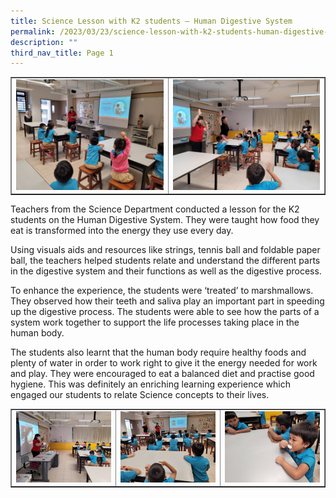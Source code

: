 ```yaml
---
title: Science Lesson with K2 students – Human Digestive System
permalink: /2023/03/23/science-lesson-with-k2-students-human-digestive-system/
description: ""
third_nav_title: Page 1
---
```

<table border="1" style="border-collapse: collapse; width: 100%;">
<tbody>
<tr>
<td style="width: 50%;"><img src="/images/sciencek21.jpg"></td>
<td style="width: 50%;"><img src="/images/sciencek22.jpg"></td>
</tr>
</tbody>
</table>
<p>Teachers from the Science Department conducted a lesson for the K2 students on the Human Digestive System. They were taught how food they eat is transformed into the energy they use every day.</p>
<p>Using visuals aids and resources like strings, tennis ball and foldable paper ball, the teachers helped students relate and understand the different parts in the digestive system and their functions as well as the digestive process.</p>
<p>To enhance the experience, the students were ‘treated’ to marshmallows. They observed how their teeth and saliva play an important part in speeding up the digestive process. The students were able to see how the parts of a system work together to support the life processes taking place in the human body.</p>
<p>The students also learnt that the human body require healthy foods and plenty of water in order to work right to give it the energy needed for work and play. They were encouraged to eat a balanced diet and practise good hygiene. This was definitely an enriching learning experience which engaged our students to relate Science concepts to their lives.</p>

<table border="1" style="border-collapse: collapse; width: 100%;">
<tbody>
<tr>
<td style="width: 33.3333%;"><img src="/images/sciencek23.jpg"></td>
<td style="width: 33.3333%;"><img src="/images/sciencek24.jpg"></td>
<td style="width: 33.3333%;"><img src="/images/sciencek25.jpg"></td>
</tr>
</tbody>
</table>
